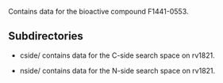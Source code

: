 Contains data for the bioactive compound F1441-0553.

## Subdirectories

- cside/ contains data for the C-side search space on rv1821.

- nside/ contains data for the N-side search space on rv1821.

